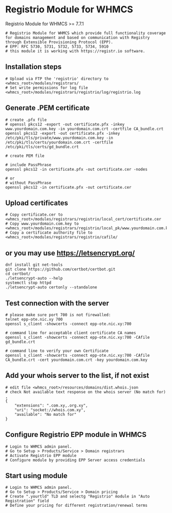 # Registrio Module for WHMCS
Registrio Module for WHMCS >= 7.7.1

	# Registrio Module for WHMCS which provide full functionality coverage for domains management and based on communication with Registry through Extensible Provisioning Protocol (EPP).
	# EPP: RFC 5730, 5731, 5732, 5733, 5734, 5910
	# this module it is working with https://registr.io software.


## Installation steps
	# Upload via FTP the 'registrio' directory to <whmcs_root>/modules/registrars/
	# Set write permissions for log file <whmcs_root>/modules/registrars/registrio/log/registrio.log


## Generate .PEM certificate 
	# create .pfx file 
	# openssl pkcs12 -export -out certificate.pfx -inkey www.yourdomain.com.key -in yourdomain.com.crt -certfile CA_bundle.crt 
	openssl pkcs12 -export -out certificate.pfx -inkey /etc/pki/tls/private/www.yourdomain.com.key -in /etc/pki/tls/certs/yourdomain.com.crt -certfile /etc/pki/tls/certs/gd_bundle.crt 

	# create PEM file 

	# include PassPhrase 
	openssl pkcs12 -in certificate.pfx -out certificate.cer -nodes 

	# or 
	# without PassPhrase 
	openssl pkcs12 -in certificate.pfx -out certificate.cer 


## Upload certificates
	# Copy certificate.cer to <whmcs_root>/modules/registrars/registrio/local_cert/certificate.cer
	# Copy www.yourdomain.com.key to <whmcs_root>/modules/registrars/registrio/local_pk/www.yourdomain.com.key
	# Copy a certificate authority file to <whmcs_root>/modules/registrars/registrio/cafile/


## or you may use https://letsencrypt.org/
	dnf install git net-tools
	git clone https://github.com/certbot/certbot.git
	cd certbot/
	./letsencrypt-auto --help
	systemctl stop httpd
	./letsencrypt-auto certonly --standalone


## Test connection with the server
	# please make sure port 700 is not firewalled:
	telnet epp-ote.nic.xy 700 
	openssl s_client -showcerts -connect epp-ote.nic.xy:700 

	# command line for acceptable client certificate CA names 
	openssl s_client -showcerts -connect epp-ote.nic.xy:700 -CAfile gd_bundle.crt

	# command line to verify your own Certificate 
	openssl s_client -showcerts -connect epp-ote.nic.xy:700 -CAfile CA_bundle.crt -cert yourdomain.com.crt -key yourdomain.com.key


## Add your whois server to the list, if not exist
	# edit file <whmcs_root>/resources/domains/dist.whois.json
	# check Not available text response on the whois server (No match for)
	,
    {
        "extensions": ".com.xy,.org.xy",
        "uri": "socket://whois.com.xy",
        "available": "No match for"
    }


## Configure Registrio EPP module in WHMCS
	# Login to WHMCS admin panel.
	# Go to Setup > Products/Service > Domain registrars
	# Activate Registrio EPP module
	# Configure module by providing EPP Server access credentials


## Start using module
	# Login to WHMCS admin panel.
	# Go to Setup > Products/Service > Domain pricing
	# Create ".yourtld" TLD and selectg "Registrio" module in "Auto Registration" field
	# Define your pricing for different registration/renewal terms
